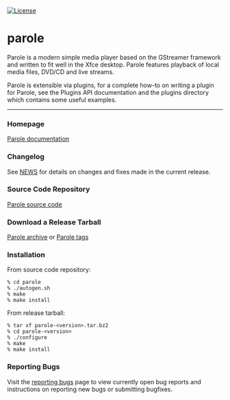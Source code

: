 [![License](https://img.shields.io/badge/License-GPL%20v2-blue.svg)](https://gitlab.xfce.org/apps/parole/-/blob/master/COPYING)

# parole

Parole is a modern simple media player based on the GStreamer framework and 
written to fit well in the Xfce desktop. Parole features playback of local 
media files, DVD/CD and live streams.

Parole is extensible via plugins, for a complete how-to on writing a plugin for
Parole, see the Plugins API documentation and the plugins directory which 
contains some useful examples.

----

### Homepage

[Parole documentation](https://docs.xfce.org/apps/parole/start)

### Changelog

See [NEWS](https://gitlab.xfce.org/apps/parole/-/blob/master/NEWS) for details on changes and fixes made in the current release.

### Source Code Repository

[Parole source code](https://gitlab.xfce.org/apps/parole)

### Download a Release Tarball

[Parole archive](https://archive.xfce.org/src/apps/parole)
    or
[Parole tags](https://gitlab.xfce.org/apps/parole/-/tags)

### Installation

From source code repository: 

    % cd parole
    % ./autogen.sh
    % make
    % make install

From release tarball:

    % tar xf parole-<version>.tar.bz2
    % cd parole-<version>
    % ./configure
    % make
    % make install

### Reporting Bugs

Visit the [reporting bugs](https://docs.xfce.org/apps/parole/bugs) page to view currently open bug reports and instructions on reporting new bugs or submitting bugfixes.

